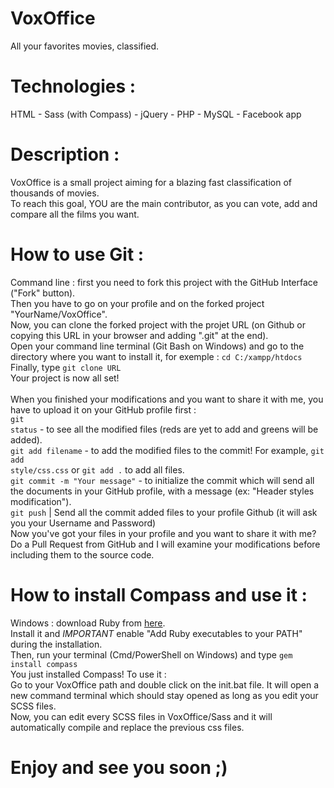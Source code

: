 # VoxOffice
All your favorites movies, classified.

# Technologies :
HTML - Sass (with Compass) - jQuery - PHP - MySQL - Facebook app

# Description :
VoxOffice is a small project aiming for a blazing fast classification of thousands of movies.<br>
To reach this goal, YOU are the main contributor, as you can vote, add and compare all the films you want.

# How to use Git :
Command line : first you need to fork this project with the GitHub Interface ("Fork" button).<br>
Then you have to go on your profile and on the forked project "YourName/VoxOffice".<br>
Now, you can clone the forked project with the projet URL (on Github or copying this URL in your browser and adding ".git" at the end).<br>
Open your command line terminal (Git Bash on Windows) and go to the directory where you want to install it, for exemple : <code>cd C:/xampp/htdocs</code><br>
Finally, type <code>git clone URL</code><br>
Your project is now all set!<br><br>
When you finished your modifications and you want to share it with me, you have to upload it on your GitHub profile first :<br>
<code>git status</code> - to see all the modified files (reds are yet to add and greens will be added).<br>
<code>git add filename</code> - to add the modified files to the commit! For example, <code>git add style/css.css</code> or <code>git add .</code> to add all files.<br>
<code>git commit -m "Your message"</code> - to initialize the commit which will send all the documents in your GitHub profile, with a message (ex: "Header styles modification").<br>
<code>git push</code> | Send all the commit added files to your profile Github (it will ask you your Username and Password)<br>
Now you've got your files in your profile and you want to share it with me? Do a Pull Request from GitHub and I will examine your modifications before including them to the source code.<br>

# How to install Compass and use it :
Windows : download Ruby from <a href="http://rubyinstaller.org/">here</a>.<br>
Install it and *IMPORTANT* enable "Add Ruby executables to your PATH" during the installation.<br>
Then, run your terminal (Cmd/PowerShell on Windows) and type <code>gem install compass</code><br>
You just installed Compass! To use it :<br>
Go to your VoxOffice path and double click on the init.bat file. It will open a new command terminal which should stay opened as long as you edit your SCSS files.<br>
Now, you can edit every SCSS files in VoxOffice/Sass and it will automatically compile and replace the previous css files.<br>

# Enjoy and see you soon ;)